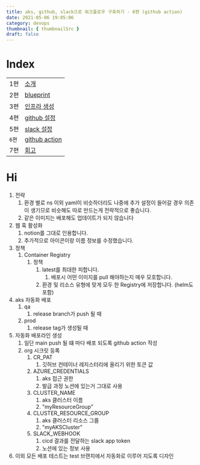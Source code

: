 ```yaml
---
title: aks, github, slack으로 워크플로우 구축하기 - 6편 (github action)
date: 2021-05-06 19:05:06
category: devops
thumbnail: { thumbnailSrc }
draft: false
---
```


# Index

|       |                                                            |
| ----- | ---------------------------------------------------------- |
| 1편   | [소개](/devops/workflows-with-aks-github-slack-1)          |
| 2편   | [blueprint](/devops/workflows-with-aks-github-slack-2)     |
| 3편   | [인프라 생성](/devops/workflows-with-aks-github-slack-3)   |
| 4편   | [github 설정](/devops/workflows-with-aks-github-slack-4)   |
| 5편   | [slack 설정](/devops/workflows-with-aks-github-slack-5)    |
| `6편` | [github action](/devops/workflows-with-aks-github-slack-6) |
| 7편   | [회고](/devops/workflows-with-aks-github-slack-7)          |

# Hi

1. 전략
   1. 환경 별로 ns 이외 yaml이 비슷하더리도 나중에 추가 설정이 들어갈 경우 의존이 생기므로 비슷해도 따로 만드는게 전략적으로 좋습니다.
   1. 같은 이미지는 배포해도 업데이트가 되지 않습니다
1. 웹 훅 활성화
   1. notion를 그대로 인용합니다.
   1. 추가적으로 아이콘이랑 이름 정보를 수정했습니다.
1. 정책
   1. Container Registry
      1. 정책
         1. latest를 최대한 피합니다.
            1. 배포시 어떤 이미지를 pull 해야하는지 매우 모호합니다.
         2. 환경 및 리소스 유형에 맞게 모두 한 Registry에 저장합니다. (helm도 포함)
1. aks 자동화 배포
   1. qa
      1. release branch가 push 될 때
   2. prod
      1. release tag가 생성될 때
1. 자동화 배포라인 생성
   1. 일단 main push 될 떄 마다 배포 되도록 github action 작성
   1. org 시크릿 등록
      1. CR_PAT
         1. 깃허브 컨테이너 레지스터리에 올리기 위한 토큰 값
      1. AZURE_CREDENTIALS
         1. aks 접근 권한
         1. 발급 과정 노션에 있는거 그대로 사용
      1. CLUSTER_NAME
         1. aks 클러스터 이름
         1. "myResourceGroup"
      1. CLUSTER_RESOURCE_GROUP
         1. aks 클러스터 리소스 그룹
         1. "myAKSCluster"
      1. SLACK_WEBHOOK
         1. cicd 결과를 전달하는 slack app token
         1. 노션에 있는 정보 사용
1. 이외 모든 배포 테스트는 test 브랜치에서 자동화로 이루어 지도록 디자인
